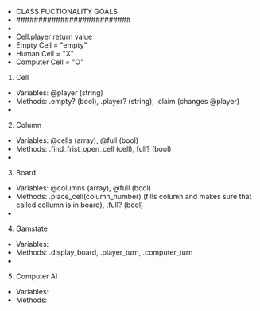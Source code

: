 - CLASS FUCTIONALITY GOALS
- ##########################
-
- Cell.player return value
- Empty Cell = "empty"
- Human Cell = "X"
- Computer Cell = "O"
1. Cell
- Variables: @player (string)
- Methods: .empty? (bool), .player? (string), .claim (changes @player)
- 
2. Column
- Variables: @cells (array), @full (bool)
- Methods: .find_frist_open_cell (cell), full? (bool)
- 
3. Board
- Variables: @columns (array), @full (bool)
- Methods: .place_cell(column_number) (fills column and makes sure that called collumn is in board), .full? (bool)
- 
4. Gamstate
- Variables: 
- Methods: .display_board, .player_turn, .computer_turn
-
5. Computer AI
- Variables: 
- Methods: 